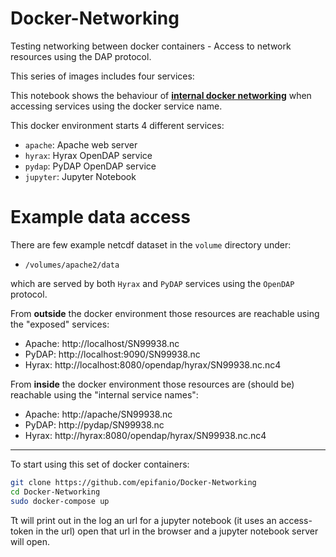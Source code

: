 # Docker-Networking
Testing networking between docker containers - Access to network resources using the DAP protocol.

This series of images includes four services:

This notebook shows the behaviour of <b><u>internal docker networking</u></b> when accessing services using the docker service name.


This docker environment starts 4 different services:
* `apache`: Apache web server
* `hyrax`: Hyrax OpenDAP service
* `pydap`: PyDAP OpenDAP service
* `jupyter`: Jupyter Notebook

# Example data access


There are few example netcdf dataset in the `volume` directory under: 

* `/volumes/apache2/data`

which are served by both `Hyrax` and `PyDAP` services using the `OpenDAP` protocol.

From **outside** the docker environment those resources are reachable using the "exposed" services:

* Apache: http://localhost/SN99938.nc 
* PyDAP:  http://localhost:9090/SN99938.nc
* Hyrax:  http://localhost:8080/opendap/hyrax/SN99938.nc.nc4


From **inside** the docker environment those resources are (should be) reachable using the "internal service names":

* Apache: http://apache/SN99938.nc 
* PyDAP:  http://pydap/SN99938.nc
* Hyrax:  http://hyrax:8080/opendap/hyrax/SN99938.nc.nc4

---

To start using this set of docker containers:

```bash
git clone https://github.com/epifanio/Docker-Networking
cd Docker-Networking
sudo docker-compose up
```

Tt will print out in the log an url for a jupyter notebook (it uses an access-token in the url) open that url in the browser and a jupyter notebook server will open.
